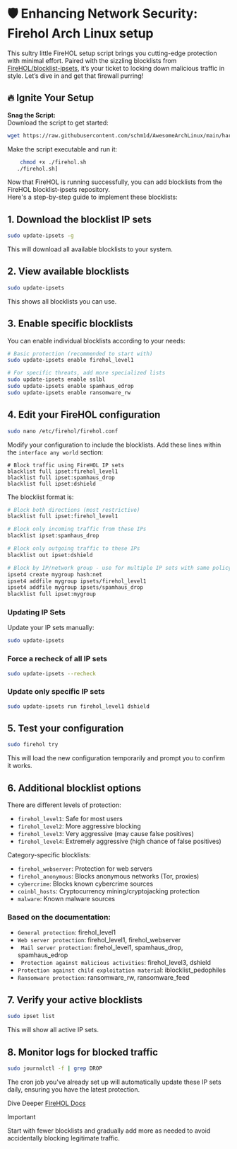# 🛡️ Enhancing Network Security: Firehol Arch Linux setup

This sultry little FireHOL setup script brings you cutting-edge protection with minimal effort.  Paired with the sizzling blocklists from [FireHOL/blocklist-ipsets](https://github.com/firehol/blocklist-ipsets), it’s your ticket to locking down malicious traffic in style. Let’s dive in and get that firewall purring!

## 🔥 Ignite Your Setup

 **Snag the Script:**  
   Download the script to get started:
   ```bash
   wget https://raw.githubusercontent.com/schm1d/AwesomeArchLinux/main/hardening/firehol/firehol.sh
```

Make the script executable and run it:

```bash
    chmod +x ./firehol.sh
   ./firehol.sh]
   ```

Now that FireHOL is running successfully, you can add blocklists from the FireHOL blocklist-ipsets repository.  
Here's a step-by-step guide to implement these blocklists:

## 1. **Download the blocklist IP sets**
   ```bash
   sudo update-ipsets -g
   ```
   This will download all available blocklists to your system.

## 2. **View available blocklists**
   ```bash
   sudo update-ipsets
   ```
   This shows all blocklists you can use.

## 3. **Enable specific blocklists**
   You can enable individual blocklists according to your needs:
   ```bash
   # Basic protection (recommended to start with)
   sudo update-ipsets enable firehol_level1
   
   # For specific threats, add more specialized lists
   sudo update-ipsets enable sslbl
   sudo update-ipsets enable spamhaus_edrop
   sudo update-ipsets enable ransomware_rw 
   ```

 ## 4. **Edit your FireHOL configuration**
   ```bash
   sudo nano /etc/firehol/firehol.conf
   ```
   
   Modify your configuration to include the blocklists. Add these lines within the `interface any world` section:
   ```
   # Block traffic using FireHOL IP sets
   blacklist full ipset:firehol_level1
   blacklist full ipset:spamhaus_drop
   blacklist full ipset:dshield
   ```

   The blocklist format is:
   ```bash
   # Block both directions (most restrictive)
   blacklist full ipset:firehol_level1
   
   # Block only incoming traffic from these IPs
   blacklist ipset:spamhaus_drop
   
   # Block only outgoing traffic to these IPs
   blacklist out ipset:dshield 
   
   # Block by IP/network group - use for multiple IP sets with same policy
   ipset4 create mygroup hash:net
   ipset4 addfile mygroup ipsets/firehol_level1
   ipset4 addfile mygroup ipsets/spamhaus_drop
   blacklist full ipset:mygroup
   ```

   ### Updating IP Sets
   Update your IP sets manually:
   ```bash
   sudo update-ipsets
   ```

   ### Force a recheck of all IP sets
   ```bash
   sudo update-ipsets --recheck
   ```

   ### Update only specific IP sets
   ```bash
   sudo update-ipsets run firehol_level1 dshield
   ```

   ## 5. **Test your configuration**
   ```bash
   sudo firehol try
   ```
   This will load the new configuration temporarily and prompt you to confirm it works.

   ## 6. **Additional blocklist options**

   There are different levels of protection:
   - `firehol_level1`: Safe for most users
   - `firehol_level2`: More aggressive blocking
   - `firehol_level3`: Very aggressive (may cause false positives)
   - `firehol_level4`: Extremely aggressive (high chance of false positives)

   Category-specific blocklists:
   - `firehol_webserver`: Protection for web servers
   - `firehol_anonymous`: Blocks anonymous networks (Tor, proxies)
   - `cybercrime`: Blocks known cybercrime sources
   - `coinbl_hosts`: Cryptocurrency mining/cryptojacking protection
   - `malware`: Known malware sources

   ### Based on the documentation:

   - `General protection`: firehol_level1
   - `Web server protection`: firehol_level1, firehol_webserver
  - ` Mail server protection`: firehol_level1, spamhaus_drop, spamhaus_edrop
  - ` Protection against malicious activities`: firehol_level3, dshield
   - `Protection against child exploitation materia`l: iblocklist_pedophiles
   - `Ransomware protection`: ransomware_rw, ransomware_feed

## 7. **Verify your active blocklists**
   ```bash
   sudo ipset list
   ```
   This will show all active IP sets.

## 8. **Monitor logs for blocked traffic**
   ```bash
   sudo journalctl -f | grep DROP
   ```

The cron job you've already set up will automatically update these IP sets daily, ensuring you have the latest protection.  

 Dive Deeper
 [FireHOL Docs](https://firehol.org/documentation/)  

> [!IMPORTANT]
> Start with fewer blocklists and gradually add more as needed to avoid accidentally blocking legitimate traffic.


